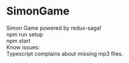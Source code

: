 # SimonGame
Simon Game powered by redux-saga!
<br/> npm run setup
<br/> npm start
<br/> Know issues:
<br/> Typescript complains about missing mp3 files.
